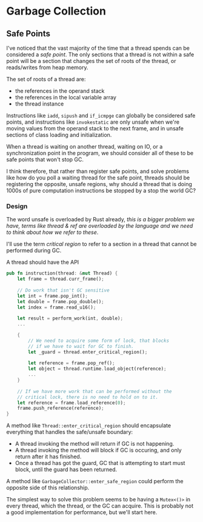 # Garbage Collection

## Safe Points

I've noticed that the vast majority of the time that a thread spends can
be considered a *safe point*.  The only sections that a thread is not within
a safe point will be a section that changes the set of roots of the thread,
or reads/writes from heap memory.

The set of roots of a thread are:

- the references in the operand stack
- the references in the local variable array
- the thread instance

Instructions like `iadd`, `sipush` and `if_icmpge` can globally be considered
safe points, and instructions like `invokestatic` are only unsafe when we're
moving values from the operand stack to the next frame, and in unsafe sections
of class loading and initialization.

When a thread is waiting on another thread, waiting on IO, or a synchronization
point in the program, we should consider all of these to be safe points that
won't stop GC.

I think therefore, that rather than register safe points, and solve problems
like how do you poll a waiting thread for the safe point, threads should be
registering the opposite, unsafe regions, why should a thread that is doing
1000s of pure computation instructions be stopped by a stop the world GC?

### Design

The word unsafe is overloaded by Rust already, *this is a bigger problem
we have, terms like thread & ref are overloaded by the language and we need
to think about how we refer to these*.

I'll use the term *critical region* to refer to a section in a thread that
cannot be performed during GC.

A thread should have the API


```rust
pub fn instruction(thread: &mut Thread) {
    let frame = thread.curr_frame();
    
    // Do work that isn't GC sensitive
    let int = frame.pop_int();
    let double = frame.pop_double();
    let index = frame.read_u16();
    
    let result = perform_work(int, double);
    ...

    {
        // We need to acquire some form of lock, that blocks
        // if we have to wait for GC to finish.
        let _guard = thread.enter_critical_region();
        
        let reference = frame.pop_ref();
        let object = thread.runtime.load_object(reference);
        ...
    }
    
    // If we have more work that can be performed without the
    // critical lock, there is no need to hold on to it.
    let reference = frame.load_reference(0);
    frame.push_reference(reference);
}
```

A method like `Thread::enter_critical_region` should encapsulate
everything that handles the safe/unsafe boundary:

- A thread invoking the method will return if GC is not happening.
- A thread invoking the method will block if GC is occuring, and only
    return after it has finished.
- Once a thread has got the guard, GC that is attempting to start must
    block, until the guard has been returned.

A method like `GarbageCollector::enter_safe_region` could perform the
opposite side of this relationship.

The simplest way to solve this problem seems to be having a `Mutex<()>`
in every thread, which the thread, or the GC can acquire.  This is probably
not a good implementation for performance, but we'll start here.